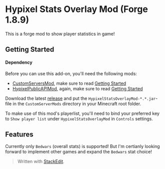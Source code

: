 # Hypixel Stats Overlay Mod (Forge 1.8.9)
This is a forge mod to show player statistics in game!

## Getting Started

#### Dependency
Before you can use this add-on, you'll need the following mods:

- [CustomServersMod](https://github.com/ThomasVDP/MinecraftServerModsFoundation), make sure to read [Getting Started](https://github.com/ThomasVDP/MinecraftServerModsFoundation#getting-started-for-forge-users)
- [HypixelPublicAPIMod](https://github.com/ThomasVDP/HypixelPublicAPIMod), again, make sure to read [Getting Started](https://github.com/ThomasVDP/HypixelPublicAPIMod#getting-started-for-forge-users)


Download the latest [release](https://github.com/ThomasVDP/HypixelStatsOverlayMod/releases) and put the `HypixelStatsOverlayMod-*.*.jar`-file in the `CustomServerMods` directory in your Minecraft root folder.

To make use of this mod's playerlist, you'll need to bind your preferred key to `Show player list` under `HypixelStatsOverlayMod` in `Controls` settings.

## Features

Currently only `Bedwars` (overall stats) is supported!
But I'm certianly looking forward to implement other games and expand the `Bedwars` stat choice!

> Written with [StackEdit](https://stackedit.io/).

